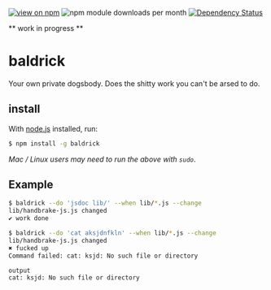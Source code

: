 [![view on npm](http://img.shields.io/npm/v/baldrick.svg)](https://www.npmjs.org/package/baldrick)
![npm module downloads per month](http://img.shields.io/npm/dm/baldrick.svg)
[![Dependency Status](https://david-dm.org/75lb/baldrick.svg)](https://david-dm.org/75lb/baldrick)

** work in progress ** 

baldrick
========
Your own private dogsbody. Does the shitty work you can't be arsed to do.

install
-------
With [node.js](http://nodejs.org) installed, run:
```sh
$ npm install -g baldrick
```
*Mac / Linux users may need to run the above with `sudo`*.

Example
-------
```sh
$ baldrick --do 'jsdoc lib/' --when lib/*.js --change
lib/handbrake-js.js changed
✔︎ work done
```

```sh
$ baldrick --do 'cat aksjdnfkln' --when lib/*.js --change
lib/handbrake-js.js changed
✖ fucked up
Command failed: cat: ksjd: No such file or directory

output
cat: ksjd: No such file or directory
```
